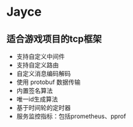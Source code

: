 # Jayce
## 适合游戏项目的tcp框架

- 支持自定义中间件
- 支持自定义路由
- 自定义消息编码解码
- 使用 protobuf 数据传输
- 内置签名算法
- 唯一id生成算法
- 基于时间轮的定时器
- 服务监控指标：包括prometheus、pprof